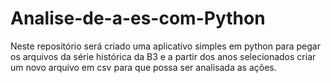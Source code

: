 # Analise-de-a-es-com-Python

Neste repositório será criado uma aplicativo simples em python para pegar os arquivos da série histórica da B3 e a partir dos anos selecionados criar um novo arquivo em csv para que possa ser analisada as ações.
